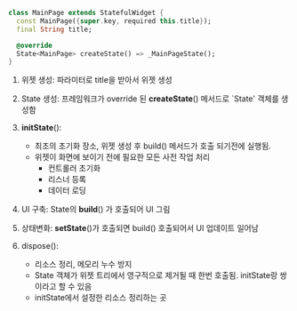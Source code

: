 ```dart
class MainPage extends StatefulWidget {
  const MainPage({super.key, required this.title});
  final String title;

  @override
  State<MainPage> createState() => _MainPageState();
}
```



1. 위젯 생성: 파라미터로 title을 받아서 위젯 생성
2. State 생성: 프레임워크가 override 된 **createState**() 메서드로 `State' 객체를 생성함
3. **initState**(): 
	* 최초의 초기화 장소, 위젯 생성 후 build() 메서드가 호출 되기전에 실행됨. 
	* 위젯이 화면에 보이기 전에 필요한 모든 사전 작업 처리
		* 컨트롤러 초기화
		* 리스너 등록
		* 데이터 로딩

4. UI 구축: State의 **build**() 가 호출되어 UI 그림
5. 상태변화: **setState**()가 호출되면 build() 호출되어서 UI 업데이트 일어남
6. dispose():
	* 리소스 정리, 메모리 누수 방지
	*  State 객체가 위젯 트리에서 영구적으로 제거될 때 한번 호출됨. initState랑 쌍이라고 할 수 있음
	* initState에서 설정한 리소스 정리하는 곳




